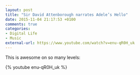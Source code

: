 ```yaml
---
layout: post
title: "Sir David Attenborough narrates Adele’s Hello"
date: 2015-11-04 21:17:53 +0100
comments: true
categories: 
- Digital Life
- Music
external-url: https://www.youtube.com/watch?v=enu-qR0H_uk
---
```


This is awesome on so many levels:

{% youtube enu-qR0H_uk %}